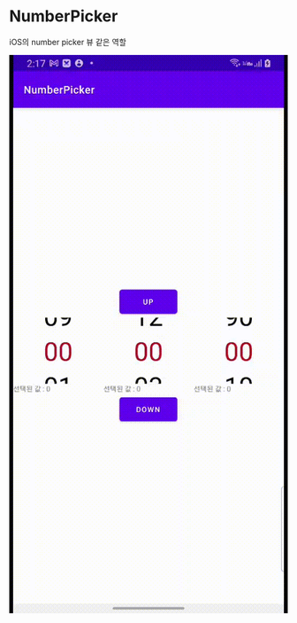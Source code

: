 # NumberPicker
iOS의 number picker 뷰 같은 역할

![Alt text](https://github.com/hsbaewa/NumberPicker/blob/master/legacy/device-2022-03-10-141729.gif?raw=true)
